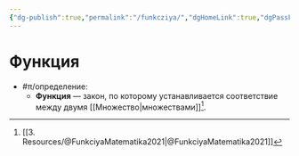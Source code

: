 ```yaml
---
{"dg-publish":true,"permalink":"/funkcziya/","dgHomeLink":true,"dgPassFrontmatter":false,"dgShowLocalGraph":true,"dgShowBacklinks":true}
---
```



# Функция

- #π/определение:
	- **Функция** — закон, по которому устанавливается соответствие между двумя [[Множество|множествами]][^1]. 

[^1]: [[3. Resources/@FunkciyaMatematika2021|@FunkciyaMatematika2021]]